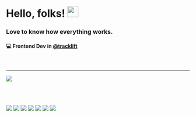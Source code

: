 # Hello, folks! <img src="https://raw.githubusercontent.com/MartinHeinz/MartinHeinz/master/wave.gif" width="30px">


### Love to know how everything works.


#### :computer: Frontend Dev in <a href="https://www.tracklift.app/">@tracklift </a><br/><br/><br/>
---



<a href="https://www.linkedin.com/in/gabrielgomes93/">
  <img src="https://img.shields.io/badge/LinkedIn-0077B5?style=for-the-badge&logo=linkedin&logoColor=white"  />
</a><br/><br/><br/><br/>


![](https://img.shields.io/badge/JavaScript-323330?style=for-the-badge&logo=javascript&logoColor=F7DF1E)
![](https://img.shields.io/badge/TypeScript-007ACC?style=for-the-badge&logo=typescript&logoColor=white)
![](https://img.shields.io/badge/Tailwind_CSS-38B2AC?style=for-the-badge&logo=tailwind-css&logoColor=white)
![](https://img.shields.io/badge/CSS3-1572B6?style=for-the-badge&logo=css3&logoColor=white)
![](https://img.shields.io/badge/React-20232A?style=for-the-badge&logo=react&logoColor=61DAFB)
![](https://img.shields.io/badge/Vue.js-35495E?style=for-the-badge&logo=vuedotjs&logoColor=4FC08D)
![](https://img.shields.io/badge/Yarn-2C8EBB?style=for-the-badge&logo=yarn&logoColor=white)








<!--
**gabrigomez/gabrigomez** is a ✨ _special_ ✨ repository because its `README.md` (this file) appears on your GitHub profile.

Here are some ideas to get you started:

- 🔭 I’m currently working on ...
- 🌱 I’m currently learning ...
- 👯 I’m looking to collaborate on ...
- 🤔 I’m looking for help with ...
- 💬 Ask me about ...
- 📫 How to reach me: ...
- 😄 Pronouns: ...
- ⚡ Fun fact: ...
-->
